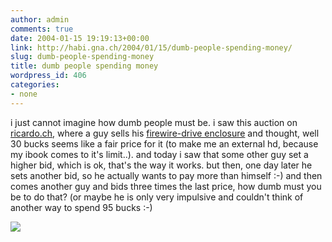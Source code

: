 ```yaml
---
author: admin
comments: true
date: 2004-01-15 19:19:13+00:00
link: http://habi.gna.ch/2004/01/15/dumb-people-spending-money/
slug: dumb-people-spending-money
title: dumb people spending money
wordpress_id: 406
categories:
- none
---
```


i just cannot imagine how dumb people must be.
i saw this auction on [ricardo.ch](http://www.ricardo.ch/), where a guy sells his [firewire-drive enclosure](http://www.ricardo.ch/cgi-bin/auk?cmd=viewlot;lotid=308459130;) and thought, well 30 bucks seems like a fair price for it  (to make me an external hd, because my ibook comes to it's limit..).
and today i saw that some other guy set a higher bid, which is ok, that's the way it works. but then, one day later he sets another bid, so he actually wants to pay more than himself :-)
and then comes another guy and bids three times the last price, how dumb must you be to do that? (or maybe he is only very impulsive and couldn't think of another way to spend 95 bucks :-)

[![](http://habi.gna.ch/blog/images/ricardo-tm.jpg)](http://habi.gna.ch/blog/images/ricardo.jpg)
